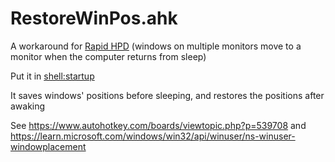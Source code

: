 # RestoreWinPos.ahk
A workaround for [Rapid HPD](https://devblogs.microsoft.com/directx/avoid-unexpected-app-rearrangement/)
(windows on multiple monitors move to a monitor when the computer returns from sleep)

Put it in [shell:startup](https://support.microsoft.com/windows/150da165-dcd9-7230-517b-cf3c295d89dd)

It saves windows' positions before sleeping,
and restores the positions after awaking

See https://www.autohotkey.com/boards/viewtopic.php?p=539708
and https://learn.microsoft.com/windows/win32/api/winuser/ns-winuser-windowplacement
